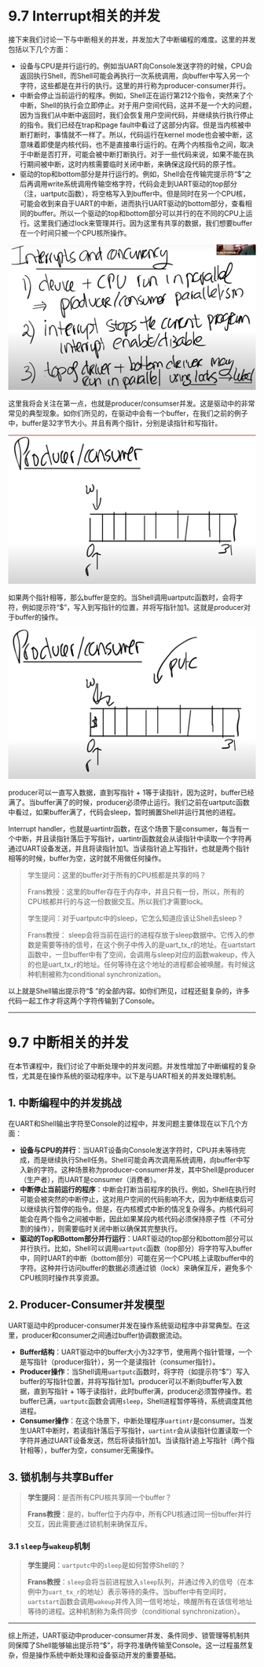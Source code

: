 # 9.7 Interrupt相关的并发

接下来我们讨论一下与中断相关的并发，并发加大了中断编程的难度。这里的并发包括以下几个方面：

* 设备与CPU是并行运行的。例如当UART向Console发送字符的时候，CPU会返回执行Shell，而Shell可能会再执行一次系统调用，向buffer中写入另一个字符，这些都是在并行的执行。这里的并行称为producer-consumer并行。
* 中断会停止当前运行的程序。例如，Shell正在运行第212个指令，突然来了个中断，Shell的执行会立即停止。对于用户空间代码，这并不是一个大的问题，因为当我们从中断中返回时，我们会恢复用户空间代码，并继续执行执行停止的指令。我们已经在trap和page fault中看过了这部分内容。但是当内核被中断打断时，事情就不一样了。所以，代码运行在kernel mode也会被中断，这意味着即使是内核代码，也不是直接串行运行的。在两个内核指令之间，取决于中断是否打开，可能会被中断打断执行。对于一些代码来说，如果不能在执行期间被中断，这时内核需要临时关闭中断，来确保这段代码的原子性。
* 驱动的top和bottom部分是并行运行的。例如，Shell会在传输完提示符“$”之后再调用write系统调用传输空格字符，代码会走到UART驱动的top部分（注，uartputc函数），将空格写入到buffer中。但是同时在另一个CPU核，可能会收到来自于UART的中断，进而执行UART驱动的bottom部分，查看相同的buffer。所以一个驱动的top和bottom部分可以并行的在不同的CPU上运行。这里我们通过lock来管理并行。因为这里有共享的数据，我们想要buffer在一个时间只被一个CPU核所操作。&#x20;

![](<../.gitbook/assets/image (735).png>)

这里我将会关注在第一点，也就是producer/consumser并发。这是驱动中的非常常见的典型现象。如你们所见的，在驱动中会有一个buffer，在我们之前的例子中，buffer是32字节大小。并且有两个指针，分别是读指针和写指针。

![](<../.gitbook/assets/image (819).png>)

如果两个指针相等，那么buffer是空的。当Shell调用uartputc函数时，会将字符，例如提示符“$”，写入到写指针的位置，并将写指针加1。这就是producer对于buffer的操作。

![](<../.gitbook/assets/image (684).png>)

producer可以一直写入数据，直到写指针 + 1等于读指针，因为这时，buffer已经满了。当buffer满了的时候，producer必须停止运行。我们之前在uartputc函数中看过，如果buffer满了，代码会sleep，暂时搁置Shell并运行其他的进程。

Interrupt handler，也就是uartintr函数，在这个场景下是consumer，每当有一个中断，并且读指针落后于写指针，uartintr函数就会从读指针中读取一个字符再通过UART设备发送，并且将读指针加1。当读指针追上写指针，也就是两个指针相等的时候，buffer为空，这时就不用做任何操作。

> 学生提问：这里的buffer对于所有的CPU核都是共享的吗？
>
> Frans教授：这里的buffer存在于内存中，并且只有一份，所以，所有的CPU核都并行的与这一份数据交互。所以我们才需要lock。
>
> 学生提问：对于uartputc中的sleep，它怎么知道应该让Shell去sleep？
>
> Frans教授： sleep会将当前在运行的进程存放于sleep数据中。它传入的参数是需要等待的信号，在这个例子中传入的是uart\_tx\_r的地址。在uartstart函数中，一旦buffer中有了空间，会调用与sleep对应的函数wakeup，传入的也是uart\_tx\_r的地址。任何等待在这个地址的进程都会被唤醒。有时候这种机制被称为conditional synchronization。

以上就是Shell输出提示符“$ ”的全部内容。如你们所见，过程还挺复杂的，许多代码一起工作才将这两个字符传输到了Console。



------



# 9.7 中断相关的并发

在本节课程中，我们讨论了中断处理中的并发问题。并发性增加了中断编程的复杂性，尤其是在操作系统的驱动程序中。以下是与UART相关的并发处理机制。

## 1. 中断编程中的并发挑战

在UART和Shell输出字符至Console的过程中，并发问题主要体现在以下几个方面：

- **设备与CPU的并行**：当UART设备向Console发送字符时，CPU并未等待完成，而是继续执行Shell任务。Shell可能会再次调用系统调用，向buffer中写入新的字符。这种场景称为producer-consumer并发，其中Shell是producer（生产者），而UART是consumer（消费者）。
- **中断停止当前运行的程序**：中断会打断当前程序的执行。例如，Shell在执行时可能会被突然的中断停止，这对用户空间的代码影响不大，因为中断结束后可以继续执行暂停的指令。但是，在内核模式中断的情况复杂得多。内核代码可能会在两个指令之间被中断，因此如果某段内核代码必须保持原子性（不可分割的操作），则需要临时关闭中断以确保其完整执行。
- **驱动的Top和Bottom部分并行运行**：UART驱动的top部分和bottom部分可以并行执行。比如，Shell可以调用`uartputc`函数（top部分）将字符写入buffer中，同时UART的中断（bottom部分）可能在另一个CPU核上读取buffer中的字符。这种并行访问buffer的数据必须通过锁（lock）来确保互斥，避免多个CPU核同时操作共享资源。

## 2. Producer-Consumer并发模型

UART驱动中的producer-consumer并发在操作系统驱动程序中非常典型。在这里，producer和consumer之间通过buffer协调数据流动。

- **Buffer结构**：UART驱动中的buffer大小为32字节，使用两个指针管理，一个是写指针（producer指针），另一个是读指针（consumer指针）。
- **Producer操作**：当Shell调用`uartputc`函数时，将字符（如提示符“$”）写入buffer的写指针位置，并将写指针加1。producer可以不断向buffer写入数据，直到写指针 + 1等于读指针，此时buffer满，producer必须暂停操作。若buffer已满，`uartputc`函数会调用`sleep`，Shell进程暂停等待，系统调度其他进程。
- **Consumer操作**：在这个场景下，中断处理程序`uartintr`是consumer。当发生UART中断时，若读指针落后于写指针，`uartintr`会从读指针位置读取一个字符并通过UART设备发送，然后将读指针加1。当读指针追上写指针（两个指针相等），buffer为空，consumer无需操作。

## 3. 锁机制与共享Buffer

> **学生提问**：是否所有CPU核共享同一个buffer？
>
> **Frans教授**：是的，buffer位于内存中，所有CPU核通过同一份buffer并行交互，因此需要通过锁机制来确保互斥。

### 3.1 `sleep`与`wakeup`机制

> **学生提问**：`uartputc`中的`sleep`是如何暂停Shell的？
>
> **Frans教授**：`sleep`会将当前进程放入`sleep`队列，并通过传入的信号（在本例中为`uart_tx_r`的地址）表示等待的条件。当buffer中有空间时，`uartstart`函数会调用`wakeup`并传入同一信号地址，唤醒所有在该信号地址等待的进程。这种机制称为条件同步（conditional synchronization）。

------

综上所述，UART驱动中producer-consumer并发、条件同步、锁管理等机制共同保障了Shell能够输出提示符“$”，将字符准确传输至Console。这一过程虽然复杂，但是操作系统中断处理和设备驱动开发的重要基础。
